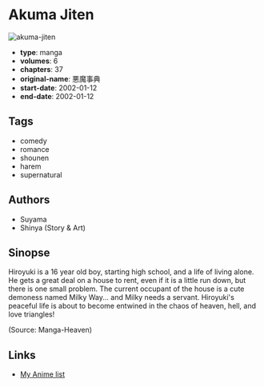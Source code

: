 # Akuma Jiten

![akuma-jiten](https://cdn.myanimelist.net/images/manga/1/69915.jpg)

-   **type**: manga
-   **volumes**: 6
-   **chapters**: 37
-   **original-name**: 悪魔事典
-   **start-date**: 2002-01-12
-   **end-date**: 2002-01-12

## Tags

-   comedy
-   romance
-   shounen
-   harem
-   supernatural

## Authors

-   Suyama
-   Shinya (Story & Art)

## Sinopse

Hiroyuki is a 16 year old boy, starting high school, and a life of living alone. He gets a great deal on a house to rent, even if it is a little run down, but there is one small problem. The current occupant of the house is a cute demoness named Milky Way... and Milky needs a servant. Hiroyuki's peaceful life is about to become entwined in the chaos of heaven, hell, and love triangles!

(Source: Manga-Heaven)

## Links

-   [My Anime list](https://myanimelist.net/manga/1386/Akuma_Jiten)
